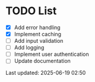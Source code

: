 # TODO List

- [x] Add error handling
- [x] Implement caching
- [ ] Add input validation
- [ ] Add logging
- [ ] Implement user authentication
- [ ] Update documentation

Last updated: 2025-06-19 02:50
